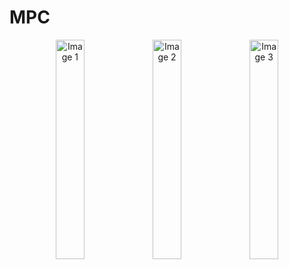# MPC

<p align="center">
  <img src="https://github.com/donstrave/MPC/assets/97787858/7d335cdf-dcaa-49fb-9fe6-0f5f0e77474d
" alt="Image 1" width="30%">
  <img src="https://github.com/donstrave/MPC/assets/97787858/349d9adb-f21b-4e3c-89ee-7fba80751253
" alt="Image 2" width="30%">
  <img src="https://github.com/donstrave/MPC/assets/97787858/139bc939-b844-4564-b4c2-c950a40400fb
" alt="Image 3" width="30%">
</p>
